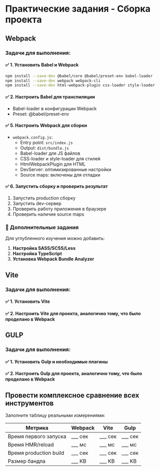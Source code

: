 # Практические задания - Сборка проекта

## Webpack

### Задачи для выполнения:

#### ✅ 1. Установить Babel и Webpack

```bash
npm install --save-dev @babel/core @babel/preset-env babel-loader
npm install --save-dev webpack webpack-cli 
npm install --save-dev html-webpack-plugin css-loader style-loader
```

#### ✅ 2. Настроить Babel для транспиляции
- Babel-loader в конфигурации Webpack
- Preset: @babel/preset-env

#### ✅ 5. Настроить Webpack для сборки
- `webpack.config.js`:
  - Entry point: `src/index.js`
  - Output: `dist/bundle.js`
  - Babel-loader для JS файлов
  - CSS-loader и style-loader для стилей
  - HtmlWebpackPlugin для HTML
  - DevServer: оптимизированные настройки
  - Source maps: включены для отладки

#### ✅ 6. Запустить сборку и проверить результат
1. Запустить production сборку
2. Запустить dev-сервер
3. Проверить работу приложения в браузере
4. Проверить наличие source maps

### 📝 Дополнительные задания

Для углубленного изучения можно добавить:

1. **Настройка SASS/SCSS/Less**
2. **Настройка TypeScript**
3. **Установка Webpack Bundle Analyzer**

## Vite

### Задачи для выполнения:
#### ✅ 1. Установить Vite
#### ✅ 2. Настроить Vite для проекта, аналогично тому, что было проделано в Webpack

## GULP

### Задачи для выполнения:
#### ✅ 1. Установить Gulp и необходимые плагины
#### ✅ 2. Настроить Gulp для проекта, аналогично тому, что было проделано в Webpack

## Провести комплексное сравнение всех инструментов

Заполните таблицу реальными измерениями:

| Метрика | Webpack | Vite | Gulp |
|---------|---------|------|------|
| Время первого запуска | ___ сек | ___ сек | ___ сек |
| Время HMR/reload | ___ мс | ___ мс | ___ мс |
| Время production build | ___ сек | ___ сек | ___ сек |
| Размер бандла | ___ KB | ___ KB | ___ KB |


